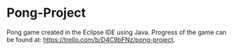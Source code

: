 # Pong-Project
Pong game created in the Eclipse IDE using Java. 
Progress of the game can be found at: https://trello.com/b/D4C9bFNz/pong-project.
